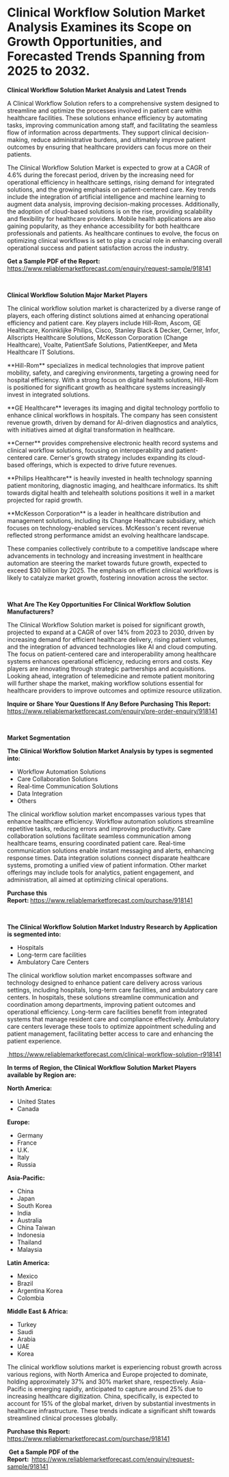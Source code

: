 <p><h1>Clinical Workflow Solution Market Analysis Examines its Scope on Growth Opportunities, and Forecasted Trends Spanning from 2025 to 2032.</h1></p><p><strong>Clinical Workflow Solution Market Analysis and Latest Trends</strong></p>
<p><p>A Clinical Workflow Solution refers to a comprehensive system designed to streamline and optimize the processes involved in patient care within healthcare facilities. These solutions enhance efficiency by automating tasks, improving communication among staff, and facilitating the seamless flow of information across departments. They support clinical decision-making, reduce administrative burdens, and ultimately improve patient outcomes by ensuring that healthcare providers can focus more on their patients.</p><p>The Clinical Workflow Solution Market is expected to grow at a CAGR of 4.6% during the forecast period, driven by the increasing need for operational efficiency in healthcare settings, rising demand for integrated solutions, and the growing emphasis on patient-centered care. Key trends include the integration of artificial intelligence and machine learning to augment data analysis, improving decision-making processes. Additionally, the adoption of cloud-based solutions is on the rise, providing scalability and flexibility for healthcare providers. Mobile health applications are also gaining popularity, as they enhance accessibility for both healthcare professionals and patients. As healthcare continues to evolve, the focus on optimizing clinical workflows is set to play a crucial role in enhancing overall operational success and patient satisfaction across the industry.</p></p>
<p><strong>Get a Sample PDF of the Report:&nbsp;</strong> <a href="https://www.reliablemarketforecast.com/enquiry/request-sample/918141?utm_campaign=3249&utm_medium=2&utm_source=Github&utm_content=ia&utm_term=17042025&utm_id=clinical-workflow-solution">https://www.reliablemarketforecast.com/enquiry/request-sample/918141</a></p>
<p>&nbsp;</p>
<p><strong>Clinical Workflow Solution Major Market Players</strong></p>
<p><p>The clinical workflow solution market is characterized by a diverse range of players, each offering distinct solutions aimed at enhancing operational efficiency and patient care. Key players include Hill-Rom, Ascom, GE Healthcare, Koninklijke Philips, Cisco, Stanley Black & Decker, Cerner, Infor, Allscripts Healthcare Solutions, McKesson Corporation (Change Healthcare), Voalte, PatientSafe Solutions, PatientKeeper, and Meta Healthcare IT Solutions.</p><p>**Hill-Rom** specializes in medical technologies that improve patient mobility, safety, and caregiving environments, targeting a growing need for hospital efficiency. With a strong focus on digital health solutions, Hill-Rom is positioned for significant growth as healthcare systems increasingly invest in integrated solutions.</p><p>**GE Healthcare** leverages its imaging and digital technology portfolio to enhance clinical workflows in hospitals. The company has seen consistent revenue growth, driven by demand for AI-driven diagnostics and analytics, with initiatives aimed at digital transformation in healthcare.</p><p>**Cerner** provides comprehensive electronic health record systems and clinical workflow solutions, focusing on interoperability and patient-centered care. Cerner's growth strategy includes expanding its cloud-based offerings, which is expected to drive future revenues.</p><p>**Philips Healthcare** is heavily invested in health technology spanning patient monitoring, diagnostic imaging, and healthcare informatics. Its shift towards digital health and telehealth solutions positions it well in a market projected for rapid growth.</p><p>**McKesson Corporation** is a leader in healthcare distribution and management solutions, including its Change Healthcare subsidiary, which focuses on technology-enabled services. McKesson's recent revenue reflected strong performance amidst an evolving healthcare landscape.</p><p>These companies collectively contribute to a competitive landscape where advancements in technology and increasing investment in healthcare automation are steering the market towards future growth, expected to exceed $30 billion by 2025. The emphasis on efficient clinical workflows is likely to catalyze market growth, fostering innovation across the sector.</p></p>
<p>&nbsp;</p>
<p><strong>What Are The Key Opportunities For Clinical Workflow Solution Manufacturers?</strong></p>
<p><p>The Clinical Workflow Solution market is poised for significant growth, projected to expand at a CAGR of over 14% from 2023 to 2030, driven by increasing demand for efficient healthcare delivery, rising patient volumes, and the integration of advanced technologies like AI and cloud computing. The focus on patient-centered care and interoperability among healthcare systems enhances operational efficiency, reducing errors and costs. Key players are innovating through strategic partnerships and acquisitions. Looking ahead, integration of telemedicine and remote patient monitoring will further shape the market, making workflow solutions essential for healthcare providers to improve outcomes and optimize resource utilization.</p></p>
<p><strong>Inquire or Share Your Questions If Any Before Purchasing This Report:</strong> <a href="https://www.reliablemarketforecast.com/enquiry/pre-order-enquiry/918141?utm_campaign=3249&utm_medium=2&utm_source=Github&utm_content=ia&utm_term=17042025&utm_id=clinical-workflow-solution">https://www.reliablemarketforecast.com/enquiry/pre-order-enquiry/918141</a></p>
<p>&nbsp;</p>
<p><strong>Market Segmentation</strong></p>
<p><strong>The Clinical Workflow Solution Market Analysis by types is segmented into:</strong></p>
<p><ul><li>Workflow Automation Solutions</li><li>Care Collaboration Solutions</li><li>Real-time Communication Solutions</li><li>Data Integration</li><li>Others</li></ul></p>
<p><p>The clinical workflow solution market encompasses various types that enhance healthcare efficiency. Workflow automation solutions streamline repetitive tasks, reducing errors and improving productivity. Care collaboration solutions facilitate seamless communication among healthcare teams, ensuring coordinated patient care. Real-time communication solutions enable instant messaging and alerts, enhancing response times. Data integration solutions connect disparate healthcare systems, promoting a unified view of patient information. Other market offerings may include tools for analytics, patient engagement, and administration, all aimed at optimizing clinical operations.</p></p>
<p><strong>Purchase this Report:&nbsp;</strong><a href="https://www.reliablemarketforecast.com/purchase/918141?utm_campaign=3249&utm_medium=2&utm_source=Github&utm_content=ia&utm_term=17042025&utm_id=clinical-workflow-solution">https://www.reliablemarketforecast.com/purchase/918141</a></p>
<p>&nbsp;</p>
<p><strong>The Clinical Workflow Solution Market Industry Research by Application is segmented into:</strong></p>
<p><ul><li>Hospitals</li><li>Long-term care facilities</li><li>Ambulatory Care Centers</li></ul></p>
<p><p>The clinical workflow solution market encompasses software and technology designed to enhance patient care delivery across various settings, including hospitals, long-term care facilities, and ambulatory care centers. In hospitals, these solutions streamline communication and coordination among departments, improving patient outcomes and operational efficiency. Long-term care facilities benefit from integrated systems that manage resident care and compliance effectively. Ambulatory care centers leverage these tools to optimize appointment scheduling and patient management, facilitating better access to care and enhancing the patient experience.</p></p>
<p><a href="https://www.reliablemarketforecast.com/clinical-workflow-solution-r918141?utm_campaign=3249&utm_medium=2&utm_source=Github&utm_content=ia&utm_term=17042025&utm_id=clinical-workflow-solution">&nbsp;https://www.reliablemarketforecast.com/clinical-workflow-solution-r918141</a></p>
<p><strong>In terms of Region, the Clinical Workflow Solution Market Players available by Region are:</strong></p>
<p>
    <p> <strong> North America: </strong>
        <ul>
            <li>United States</li>
            <li>Canada</li>
        </ul>
        </p> 
    <p> <strong> Europe: </strong>
        <ul>
            <li>Germany</li>
            <li>France</li>
            <li>U.K.</li>
            <li>Italy</li>
            <li>Russia</li>
        </ul>
        </p> 
    <p> <strong> Asia-Pacific: </strong>
        <ul>
            <li>China</li>
            <li>Japan</li>
            <li>South Korea</li>
            <li>India</li>
            <li>Australia</li>
            <li>China Taiwan</li>
            <li>Indonesia</li>
            <li>Thailand</li>
            <li>Malaysia</li>
        </ul>
        </p> 
    <p> <strong> Latin America: </strong>
        <ul>
            <li>Mexico</li>
            <li>Brazil</li>
            <li>Argentina Korea</li>
            <li>Colombia</li>
        </ul>
        </p> 
    <p> <strong> Middle East & Africa: </strong>
        <ul>
            <li>Turkey</li>
            <li>Saudi</li>
            <li>Arabia</li>
            <li>UAE</li>
            <li>Korea</li>
        </ul>
    </p>
    </p>
<p><p>The clinical workflow solutions market is experiencing robust growth across various regions, with North America and Europe projected to dominate, holding approximately 37% and 30% market share, respectively. Asia-Pacific is emerging rapidly, anticipated to capture around 25% due to increasing healthcare digitization. China, specifically, is expected to account for 15% of the global market, driven by substantial investments in healthcare infrastructure. These trends indicate a significant shift towards streamlined clinical processes globally.</p></p>
<p><strong>Purchase this Report: </strong><a href="https://www.reliablemarketforecast.com/purchase/918141?utm_campaign=3249&utm_medium=2&utm_source=Github&utm_content=ia&utm_term=17042025&utm_id=clinical-workflow-solution">https://www.reliablemarketforecast.com/purchase/918141</a></p>
<p>&nbsp;<strong>Get a Sample PDF of the Report:&nbsp;&nbsp;</strong><a href="https://www.reliablemarketforecast.com/enquiry/request-sample/918141?utm_campaign=3249&utm_medium=2&utm_source=Github&utm_content=ia&utm_term=17042025&utm_id=clinical-workflow-solution">https://www.reliablemarketforecast.com/enquiry/request-sample/918141</a></p>
<p><strong></strong></p>
<p><p></p><p></p><p></p></p>